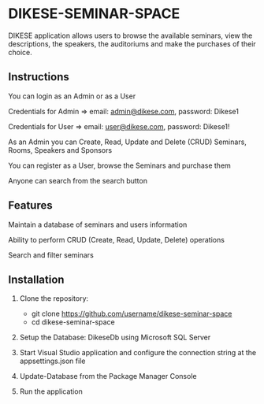 # DIKESE-SEMINAR-SPACE

DIKESE application allows users to browse the available seminars, view the descriptions, the speakers, the auditoriums and make the purchases of their choice.

## Instructions

You can login as an Admin or as a User

Credentials for Admin => email: admin@dikese.com, password: Dikese1

Credentials for User => email: user@dikese.com, password: Dikese1!

As an Admin you can Create, Read, Update and Delete (CRUD) Seminars, Rooms, Speakers and Sponsors

You can register as a User, browse the Seminars and purchase them

Anyone can search from the search button

## Features

Maintain a database of seminars and users information

Ability to perform CRUD (Create, Read, Update, Delete) operations

Search and filter seminars

## Installation

1. Clone the repository:
      - git clone https://github.com/username/dikese-seminar-space
      - cd dikese-seminar-space

2. Setup the Database: DikeseDb using Microsoft SQL Server

3. Start Visual Studio application and configure the connection string at the appsettings.json file

4. Update-Database from the Package Manager Console

5. Run the application
   





